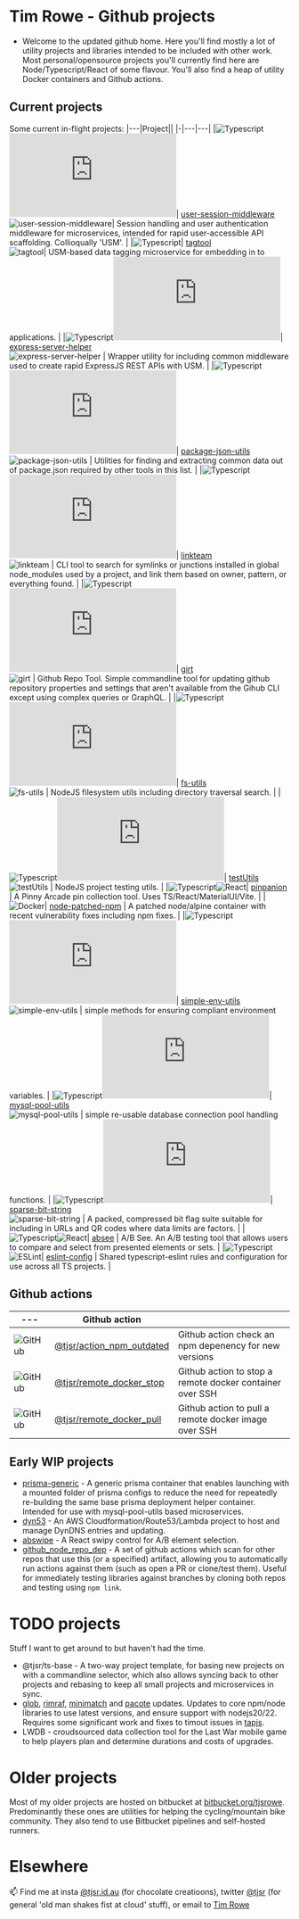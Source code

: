 # Tim Rowe - Github projects

- Welcome to the updated github home.  Here you'll find mostly a lot of utility projects and libraries intended to be included with other work.  Most personal/opensource projects you'll currently find here are Node/Typescript/React of some flavour.  You'll also find a heap of utility Docker containers and Github actions.

## Current projects

Some current in-flight projects:
|---|Project||
|-|---|---|
|![Typescript](https://cdn.simpleicons.org/Typescript "Typescript")![Node.JS](https://cdn.simpleicons.org/Node.JS "Node.JS")| [user-session-middleware](https://github.com/tjsr/user-session-middleware)<br>![user-session-middleware](https://github.com/tjsr/user-session-middleware/actions/workflows/build.yml/badge.svg)| Session handling and user authentication middleware for microservices, intended for rapid user-accessible API scaffolding. Collioqually 'USM'. |
|![Typescript](https://cdn.simpleicons.org/Typescript "Typescript")| [tagtool](https://github.com/tjsr/tagtool)<br>![tagtool](https://github.com/tjsr/tagtool/actions/workflows/build.yml/badge.svg)| USM-based data tagging microservice for embedding in to applications. |
|![Typescript](https://cdn.simpleicons.org/Typescript "Typescript")![Node.JS](https://cdn.simpleicons.org/Node.JS "Node.JS")| [express-server-helper](https://github.com/tjsr/express-server-helper)<br>![express-server-helper](https://github.com/tjsr/express-server-helper/actions/workflows/build.yml/badge.svg) | Wrapper utility for including common middleware used to create rapid ExpressJS REST APIs with USM. |
|![Typescript](https://cdn.simpleicons.org/Typescript "Typescript")![Node.JS](https://cdn.simpleicons.org/Node.JS "Node.JS")| [package-json-utils](https://github.com/tjsr/package-json-utils)<br>![package-json-utils](https://github.com/tjsr/package-json-utils/actions/workflows/build.yml/badge.svg) | Utilities for finding and extracting common data out of package.json required by other tools in this list. |
|![Typescript](https://cdn.simpleicons.org/Typescript "Typescript")![Node.JS](https://cdn.simpleicons.org/Node.JS "Node.JS")| [linkteam](https://github.com/tjsr/linkteam)<br>![linkteam](https://github.com/tjsr/linkteam/actions/workflows/build.yml/badge.svg) | CLI tool to search for symlinks or junctions installed in global node_modules used by a project, and link them based on owner, pattern, or everything found. |
|![Typescript](https://cdn.simpleicons.org/Typescript "Typescript")![Node.JS](https://cdn.simpleicons.org/Node.JS "Node.JS")| [girt](https://github.com/tjsr/girt)<br>![girt](https://github.com/tjsr/girt/actions/workflows/build.yml/badge.svg) | Github Repo Tool.  Simple commandline tool for updating github repository properties and settings that aren't available from the Gihub CLI except using complex queries or GraphQL. |
|![Typescript](https://cdn.simpleicons.org/Typescript "Typescript")![Node.JS](https://cdn.simpleicons.org/Node.JS "Node.JS")| [fs-utils](https://github.com/tjsr/fs-utils)<br>![fs-utils](https://github.com/tjsr/fs-utils/actions/workflows/build.yml/badge.svg) | NodeJS filesystem utils including directory traversal search. |
|![Typescript](https://cdn.simpleicons.org/Typescript "Typescript")![Node.JS](https://cdn.simpleicons.org/Node.JS "Node.JS")| [testUtils](https://github.com/tjsr/testUtils)<br>![testUtils](https://github.com/tjsr/testUtils/actions/workflows/build.yml/badge.svg) | NodeJS project testing utils. |
|![Typescript](https://cdn.simpleicons.org/Typescript "Typescript")![React](https://cdn.simpleicons.org/React/#61DAFB "React")| [pinpanion](https://github.com/tjsr/pinpanion) | A Pinny Arcade pin collection tool.  Uses TS/React/MaterialUI/Vite. |
|![Docker](https://cdn.simpleicons.org/Docker/#2496ED "Docker")| [node-patched-npm](https://github.com/tjsr/node_patched_npm) | A patched node/alpine container with recent vulnerability fixes including npm fixes. |
|![Typescript](https://cdn.simpleicons.org/Typescript "Typescript")![Node.JS](https://cdn.simpleicons.org/Node.JS "Node.JS")| [simple-env-utils](https://github.com/tjsr/simple-env-utils)<br>![simple-env-utils](https://github.com/tjsr/simple-env-utils/actions/workflows/build.yml/badge.svg) | simple methods for ensuring compliant environment variables. |
|![Typescript](https://cdn.simpleicons.org/Typescript "Typescript")![Node.JS](https://cdn.simpleicons.org/Node.JS "Node.JS")| [mysql-pool-utils](https://github.com/tjsr/mysql-pool-utils)<br>![mysql-pool-utils](https://github.com/tjsr/mysql-pool-utils/actions/workflows/build.yml/badge.svg) | simple re-usable database connection pool handling functions. |
|![Typescript](https://cdn.simpleicons.org/Typescript "Typescript")![Node.JS](https://cdn.simpleicons.org/Node.JS "Node.JS")| [sparse-bit-string](https://github.com/tjsr/sparse-bit-string)<br>![sparse-bit-string](https://github.com/tjsr/sparse-bit-string/actions/workflows/build.yml/badge.svg) | A packed, compressed bit flag suite suitable for including in URLs and QR codes where data limits are factors. |
|![Typescript](https://cdn.simpleicons.org/Typescript "Typescript")![React](https://cdn.simpleicons.org/React "React")| [absee](https://github.com/tjsr/absee) | A/B See.  An A/B testing tool that allows users to compare and select from presented elements or sets. |
|![Typescript](https://cdn.simpleicons.org/Typescript "Typescript")![ESLint](https://cdn.simpleicons.org/ESLint "ESLint")| [eslint-config](https://github.com/tjsr/eslint-config) | Shared typescript-eslint rules and configuration for use across all TS projects. |

## Github actions

|---|Github action||
|---|---|---|  
|![GitHub](https://cdn.simpleicons.org/GitHub "GitHub")| [@tjsr/action_npm_outdated](https://github.com/tjsr/action_npm_outdated) | Github action check an npm depenency for new versions |
|![GitHub](https://cdn.simpleicons.org/GitHub "GitHub")| [@tjsr/remote_docker_stop](https://github.com/tjsr/remote_docker_stop) | Github action to stop a remote docker container over SSH |
|![GitHub](https://cdn.simpleicons.org/GitHub "GitHub")| [@tjsr/remote_docker_pull](https://github.com/tjsr/remote_docker_pull) | Github action to pull a remote docker image over SSH |

## Early WIP projects

- [prisma-generic](https://github.com/tjsr/prisma-generic) - A generic prisma container that enables launching with a mounted folder of prisma configs to reduce the need for repeatedly re-building the same base prisma deployment helper container. Intended for use with mysql-pool-utils based microservices.
- [dyn53](https://github.com/tjsr/dyn53) - An AWS Cloudformation/Route53/Lambda project to host and manage DynDNS entries and updating.
- [abswipe](https://github.com/tjsr/abswipe) - A React swipy control for A/B element selection.
- [github_node_repo_dep](https://github.com/tjsr/github_node_repo_dep) - A set of github actions which scan for other repos that use this (or a specified) artifact, allowing you to automatically run actions against them (such as open a PR or clone/test them).  Useful for immediately testing libraries against branches by cloning both repos and testing using `npm link`.

# TODO projects

Stuff I want to get around to but haven't had the time.

- @tjsr/ts-base - A two-way project template, for basing new projects on with a commandline selector, which also allows syncing back to other projects and rebasing to keep all small projects and microservices in sync.
- [glob](https://github.com/isaacs/node-glob), [rimraf](https://github.com/isaacs/rimraf), [minimatch](https://github.com/isaacs/minimatch) and [pacote](https://github.com/npm/pacote) updates. Updates to core npm/node libraries to use latest versions, and ensure support with nodejs20/22. Requires some significant work and fixes to timout issues in [tapjs](https://github.com/tapjs/tapjs).
- LWDB - croudsourced data collection tool for the Last War mobile game to help players plan and determine durations and costs of upgrades.

# Older projects

Most of my older projects are hosted on bitbucket at [bitbucket.org/tjsrowe](https://bitbucket.org/tjsrowe).  Predominantly these ones are utilities for helping the cycling/mountain bike community.  They also tend to use Bitbucket pipelines and self-hosted runners.

# Elsewhere

📫 Find me at insta [@tjsr.id.au](https://www.instagram.com/tjsr.id.au) (for chocolate creatioons), twitter [@tjsr](https://x.com/tjsr) (for general 'old man shakes fist at cloud' stuff), or email to [Tim Rowe](mailto:tim@tjsr.id.au)

